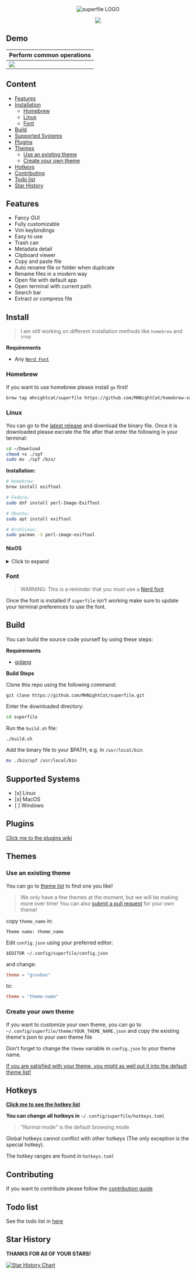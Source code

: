 <div align="center">

<picture>
  <source media="(prefers-color-scheme: dark)" srcset="/asset/superfilelogowhite.png" />
  <source media="(prefers-color-scheme: light)" srcset="/asset/superfilelogoblack.png" />
  <img alt="superfile LOGO" src="/asset/superfilelogowhite.png" />
</picture>

![](/asset/demo.png)

</div>

## Demo

| Perform common operations |
| ------------------------- |
| ![](/asset/demo.gif)      |

## Content

- [Features](#features)
- [Installation](#install)
  - [Homebrew](#homebrew)
  - [Linux](#linux)
  - [Font](#font)
- [Build](#build)
- [Supported Systems](#supported-systems)
- [Plugins](#plugins)
- [Themes](#themes)
  - [Use an existing theme](#use-an-existing-theme)
  - [Create your own theme](#create-your-own-theme)
- [Hotkeys](#hotkeys)
- [Contributing](#contributing)
- [Todo list](#todo-list)
- [Star History](#star-history)

## Features

- Fancy GUI
- Fully customizable
- Vim keybindings
- Easy to use
- Trash can
- Metadata detail
- Clipboard viewer
- Copy and paste file
- Auto rename file or folder when duplicate
- Rename files in a modern way
- Open file with default app
- Open terminal with current path
- Search bar
- Extract or compress file

## Install

> I am still working on different installation methods like `homebrew` and `snap`

**Requirements**

- Any [`Nerd Font`](#font)

### Homebrew

If you want to use homebrew please install `go` first!

```bash
brew tap mhnightcat/superfile https://github.com/MHNightCat/homebrew-superfile.git && brew install superfile
```

### Linux

You can go to the [latest release](https://github.com/MHNightCat/superfile/releases/latest) and download the binary file. Once it is downloaded please excrate the file after that enter the following in your terminal:

```bash
cd ~/Download
chmod +x ./spf
sudo mv ./spf /bin/
```

**Installation:**

```bash
# Homebrew:
brew install exiftool

# Fedora:
sudo dnf install perl-Image-ExifTool

# Ubuntu:
sudo apt install exiftool

# Archlinux:
sudo pacman -S perl-image-exiftool
```

<h4>
     NixOS
</h4>

<details><summary>Click to expand</summary>
<p>

Add superfile to your flake inputs:

```nix
inputs = {
  superfile = {
    url = "github:MHNightCat/superfile";
  };
  # ...
};
```

Then you can add it to your packages:

```nix
let
  system = "x86_64-linux";
in {
  environment.systemPackages = with pkgs; [
    # ...
    inputs.superfile.packages.${system}.default  ];
}
```

</details>

### Font

> WARNING: This is a reminder that you must use a [Nerd font](https://www.nerdfonts.com/font-downloads)

Once the font is installed if `superfile` isn't working make sure to update your terminal preferences to use the font.

## Build

You can build the source code yourself by using these steps:

**Requirements**

- [golang](https://go.dev/doc/install)

**Build Steps**

Clone this repo using the following command:

```
git clone https://github.com/MHNightCat/superfile.git
```

Enter the downloaded directory:

```bash
cd superfile
```

Run the `build.sh` file:

```bash
./build.sh
```

Add the binary file to your $PATH, e.g. in `/usr/local/bin`:

```bash
mv ./bin/spf /usr/local/bin
```

## Supported Systems

- \[x\] Linux
- \[x\] MacOS
- \[ \] Windows

## Plugins

[Click me to the plugins wiki](https://github.com/MHNightCat/superfile/wiki/Plugins)

## Themes

### Use an existing theme

You can go to [theme list](https://github.com/MHNightCat/superfile/blob/main/THEMELIST.md) to find one you like!

> We only have a few themes at the moment, but we will be making more over time! You can also [submit a pull request](https://github.com/MHNightCat/superfile/pulls) for your own theme!

copy `theme_name` in:

```
Theme name: theme_name
```

Edit `config.json` using your preferred editor:

```
$EDITOR ~/.config/superfile/config.json
```

and change:

```toml
theme = "gruvbox"
```

to:

```toml
theme = "theme-name"
```

### Create your own theme

If you want to customize your own theme, you can go to `~/.config/superfile/theme/YOUR_THEME_NAME.json` and copy the existing theme's json to your own theme file

Don't forget to change the `theme` variable in `config.json` to your theme name.

[If you are satisfied with your theme, you might as well put it into the default theme list!](#contribute)

## Hotkeys

[**Click me to see the hotkey list**](https://github.com/MHNightCat/superfile/wiki/Hotkey-list)

**You can change all hotkeys in** `~/.config/superfile/hotkeys.toml`

> "Normal mode" is the default browsing mode

Global hotkeys cannot conflict with other hotkeys (The only exception is the special hotkey).

The hotkey ranges are found in `hotkeys.toml`

## Contributing

If you want to contribute please follow the [contribution guide](./CONTRIBUTING.md)

## Todo list

See the todo list in [here](https://github.com/MHNightCat/superfile/blob/main/TODOLIST.md)

## Star History

**THANKS FOR All OF YOUR STARS!**

<a href="https://star-history.com/#MHNightCat/superfile&Timeline">
 <picture>
   <source media="(prefers-color-scheme: dark)" srcset="https://api.star-history.com/svg?repos=MHNightCat/superfile&type=Timeline&theme=dark" />
   <source media="(prefers-color-scheme: light)" srcset="https://api.star-history.com/svg?repos=MHNightCat/superfile&type=Timeline" />
   <img alt="Star History Chart" src="https://api.star-history.com/svg?repos=MHNightCat/superfile&type=Timeline" />
 </picture>
</a>
